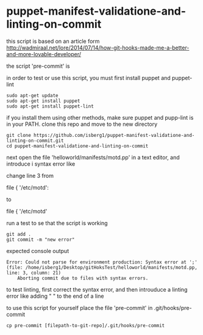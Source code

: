 # puppet-manifest-validatione-and-linting-on-commit

this script is based on an article form http://wadmiraal.net/lore/2014/07/14/how-git-hooks-made-me-a-better-and-more-lovable-developer/

the script 'pre-commit' is 


in order to test or use this script, you must first install puppet and puppet-lint

```
sudo apt-get update
sudo apt-get install puppet
sudo apt-get install puppet-lint
```

if you install them using other methods, make sure puppet and pupp-lint is in your PATH.
clone this repo and move to the new directory

```
git clone https://github.com/isberg1/puppet-manifest-validatione-and-linting-on-commit.git
cd puppet-manifest-validatione-and-linting-on-commit
```
next open the file 'helloworld/manifests/motd.pp' in a text editor, and introduce i syntax error like

change line 3 from

file { '/etc/motd':

to 

file { '/etc/motd' 

run a test to se that the script is working

```
git add .
git commit -m "new error"

```
expected console output 

```
Error: Could not parse for environment production: Syntax error at ';' (file: /home/isberg1/Desktop/gitHoksTest/helloworld/manifests/motd.pp, line: 3, column: 21)
	Aborting commit due to files with syntax errors.

```
to test linting, first correct the syntax error, and then introuduce a linting error like adding "  " to the end of a line


to use this script for yourself place the file 'pre-commit' in .git/hooks/pre-commit
```
cp pre-commit [filepath-to-git-repo]/.git/hooks/pre-commit
```

